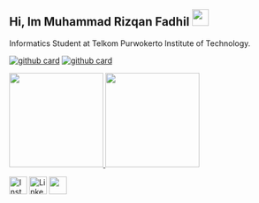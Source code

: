 ## Hi, Im Muhammad Rizqan Fadhil  <img src="https://raw.githubusercontent.com/iampavangandhi/iampavangandhi/master/gifs/Hi.gif" width="30px"></h2>

Informatics Student at Telkom Purwokerto Institute of Technology. 

[![github card](https://github-readme-stats.vercel.app/api/pin/?username=MhmmdRFadhil&repo=UrSkripsi&theme=buefy)](https://github.com/MhmmdRFadhil/UrSkripsi)
[![github card](https://github-readme-stats.vercel.app/api/pin/?username=MhmmdRFadhil&repo=Coffee-Shop-App&theme=buefy)](https://github.com/MhmmdRFadhil/Coffee-Shop-App)

<p align="left">
  <a href="https://github.com/MhmmdRFadhil">
    <img height="170em" src="https://github-readme-stats-eight-theta.vercel.app/api/top-langs/?username=MhmmdRFadhil&layout=compact&langs_count=8&theme=buefy"/>
    <img height="170em" src="https://github-readme-stats.vercel.app/api?username=MhmmdRFadhil&show_icons=true&theme=buefy"/>
  </a>
</p>


<a href="https://www.instagram.com/rzqnfdhl/" target="_blank"><img src="https://img.shields.io/badge/Instagram-E4405F?style=for-the-badge&logo=instagram&logoColor=white" height="32px" alt="Instagram"></a>
<a href="https://www.linkedin.com/in/rzqnfadhil/" target="_blank"><img src="https://img.shields.io/badge/LinkedIn-0077B5?style=for-the-badge&logo=linkedin&logoColor=white" height="32px" alt="LinkedIn"></a>
<a href="https://rizqanfadhil.vercel.app/" target="_blank"><img src="https://img.shields.io/badge/website-000000?style=for-the-badge&logo=About.me&logoColor=white" height="32px"></a>

